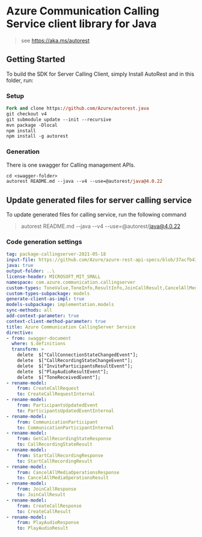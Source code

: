 # Azure Communication Calling Service client library for Java

> see https://aka.ms/autorest
## Getting Started

To build the SDK for Server Calling Client, simply Install AutoRest and in this folder, run:

### Setup
```ps
Fork and clone https://github.com/Azure/autorest.java
git checkout v4
git submodule update --init --recursive
mvn package -Dlocal
npm install
npm install -g autorest
```

### Generation

There is one swagger for Calling management APIs.

```ps
cd <swagger-folder>
autorest README.md --java --v4 --use=@autorest/java@4.0.22
```

## Update generated files for server calling service
To update generated files for calling service, run the following command

> autorest README.md --java --v4 --use=@autorest/java@4.0.22

### Code generation settings
``` yaml
tag: package-callingserver-2021-05-18
input-file: https://github.com/Azure/azure-rest-api-specs/blob/37acfb43a99ac90f6cb986f227a34bcfbccd6c5b/specification/communication/data-plane/CallingServer/preview/2021-06-15-preview/communicationservicescallingserver.json
java: true
output-folder: ..\
license-header: MICROSOFT_MIT_SMALL
namespace: com.azure.communication.callingserver
custom-types: ToneValue,ToneInfo,ResultInfo,JoinCallResult,CancelAllMediaOperationsResult,PlayAudioResult,OperationStatus,StartCallRecordingResult,CallRecordingStateResult,CallRecordingState,CallConnectionState,CreateCallResult,EventSubscriptionType,CallModality
custom-types-subpackage: models
generate-client-as-impl: true
models-subpackage: implementation.models
sync-methods: all
add-context-parameter: true
context-client-method-parameter: true
title: Azure Communication CallingServer Service 
directive:
- from: swagger-document
  where: $.definitions
  transform: >
    delete  $["CallConnectionStateChangedEvent"];
    delete  $["CallRecordingStateChangeEvent"];
    delete  $["InviteParticipantsResultEvent"];
    delete  $["PlayAudioResultEvent"];
    delete  $["ToneReceivedEvent"]; 
- rename-model:
    from: CreateCallRequest
    to: CreateCallRequestInternal
- rename-model:
    from: ParticipantsUpdatedEvent
    to: ParticipantsUpdatedEventInternal
- rename-model:
    from: CommunicationParticipant
    to: CommunicationParticipantInternal
- rename-model:
    from: GetCallRecordingStateResponse
    to: CallRecordingStateResult
- rename-model:
    from: StartCallRecordingResponse
    to: StartCallRecordingResult
- rename-model:
    from: CancelAllMediaOperationsResponse
    to: CancelAllMediaOperationsResult
- rename-model:
    from: JoinCallResponse
    to: JoinCallResult
- rename-model:
    from: CreateCallResponse
    to: CreateCallResult 
- rename-model:
    from: PlayAudioResponse
    to: PlayAudioResult
```
